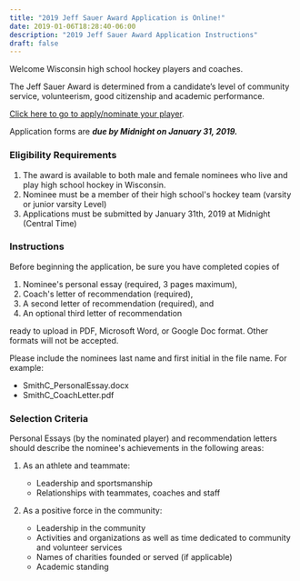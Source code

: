 ```yaml
---
title: "2019 Jeff Sauer Award Application is Online!"
date: 2019-01-06T18:28:40-06:00
description: "2019 Jeff Sauer Award Application Instructions"
draft: false
---
```


Welcome Wisconsin high school hockey players and coaches. 

The Jeff Sauer Award is determined from a candidate’s level of community service, 
volunteerism, good citizenship and academic performance. 

[Click here to go to apply/nominate your player](https://goo.gl/forms/5Jr9gfkOaE0uVTXy1). 

Application forms are ***due by Midnight on January 31, 2019.*** 

### Eligibility Requirements
1.	The award is available to both male and female nominees who live and play high school hockey in Wisconsin.
2.	Nominee must be a member of their high school's hockey team (varsity or junior varsity Level)
3.  Applications must be submitted by January 31th, 2019 at Midnight (Central Time) 

### Instructions

Before beginning the application, be sure you have completed copies of 

  1.    Nominee's personal essay (required, 3 pages maximum), 
  2.    Coach's letter of recommendation (required), 
  3.    A second letter of recommendation (required), and
  4.    An optional third letter of recommendation

ready to upload in PDF, Microsoft Word, or Google Doc format. Other formats will not be accepted.

Please include the nominees last name and first initial in the file name. For example:

  - SmithC_PersonalEssay.docx
  - SmithC_CoachLetter.pdf

### Selection Criteria

Personal Essays (by the nominated player) and recommendation letters should describe the nominee's achievements in the following areas:

1. As an athlete and teammate:
     - Leadership and sportsmanship
     - Relationships with teammates, coaches and staff

2. As a positive force in the community:
     - Leadership in the community
     - Activities and organizations as well as time dedicated to community and volunteer services
     - Names of charities founded or served (if applicable)
     - Academic standing
